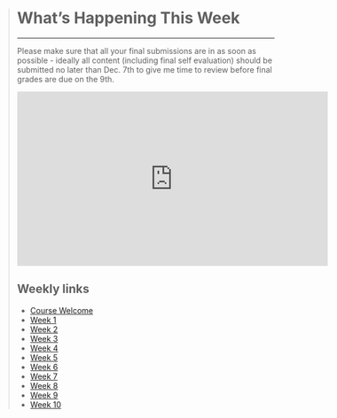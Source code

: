> # What’s Happening This Week
> ---
> Please make sure that all your final submissions are in as soon as possible - ideally all content (including final self evaluation) should be submitted no later than Dec. 7th to give me time to review before final grades are due on the 9th.
>
> <iframe width="560" height="315" src="https://www.youtube.com/embed/F8DL_6iptPU" title="YouTube video player" frameborder="0" allow="accelerometer; autoplay; clipboard-write; encrypted-media; gyroscope; picture-in-picture" allowfullscreen></iframe>
>
> ## Weekly links
> * [Course Welcome](dgl204-2022fa/course-welcome)
> * [Week 1](dgl204-2022fa/week-01)
> * [Week 2](dgl204-2022fa/week-02)
> * [Week 3](dgl204-2022fa/week-03)
> * [Week 4](dgl204-2022fa/week-04)
> * [Week 5](dgl204-2022fa/week-05)
> * [Week 6](dgl204-2022fa/week-06)
> * [Week 7](dgl204-2022fa/week-07)
> * [Week 8](dgl204-2022fa/week-08)
> * [Week 9](dgl204-2022fa/week-09)
> * [Week 10](dgl204-2022fa/week-10)
